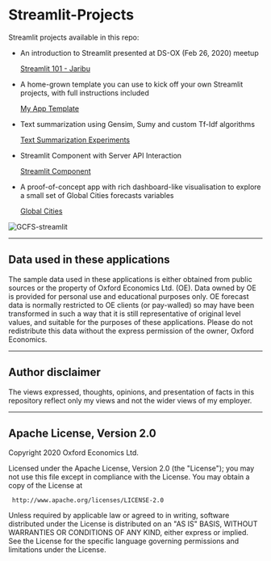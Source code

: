 # Streamlit-Projects

Streamlit projects available in this repo:

* An introduction to Streamlit presented at DS-OX (Feb 26, 2020) meetup

	[Streamlit 101 - Jaribu](./JaribuPresentation)

* A home-grown template you can use to kick off your own Streamlit projects, with full instructions included 

	[My App Template](./MyAppTemplate)

* Text summarization using Gensim, Sumy and custom Tf-Idf algorithms

	[Text Summarization Experiments](./TextSummarization)

* Streamlit Component with Server API Interaction

	[Streamlit Component](./StreamlitComponent)

* A proof-of-concept app with rich dashboard-like visualisation to explore a small set of Global Cities forecasts variables

	[Global Cities](./GlobalCities)

![GCFS-streamlit](./GCFS-streamlit.png)

---
## Data used in these applications

The sample data used in these applications is either obtained from public sources or the property of Oxford Economics Ltd. (OE). Data owned by OE is provided for personal use and educational purposes only. OE forecast data is normally restricted to OE clients (or pay-walled) so may have been transformed in such a way that it is still representative of original level values, and suitable for the purposes of these applications. Please do not redistribute this data without the express permission of the owner, Oxford Economics.

---
## Author disclaimer

The views expressed, thoughts, opinions, and presentation of facts in this repository reflect only my views and not the wider views of my employer.

---
## Apache License, Version 2.0

Copyright 2020 Oxford Economics Ltd.

Licensed under the Apache License, Version 2.0 (the "License");
you may not use this file except in compliance with the License.
You may obtain a copy of the License at

     http://www.apache.org/licenses/LICENSE-2.0

Unless required by applicable law or agreed to in writing, software
distributed under the License is distributed on an "AS IS" BASIS,
WITHOUT WARRANTIES OR CONDITIONS OF ANY KIND, either express or implied.
See the License for the specific language governing permissions and
limitations under the License.